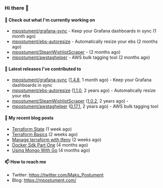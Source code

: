 ### Hi there 👋

#### 👷 Check out what I'm currently working on

- [mpostument/grafana-sync](https://github.com/mpostument/grafana-sync) - Keep your Grafana dashboards in sync (1 month ago)
- [mpostument/ebs-autoresize](https://github.com/mpostument/ebs-autoresize) - Automatically resize your ebs (2 months ago)
- [mpostument/SteamWishlistScraper](https://github.com/mpostument/SteamWishlistScraper) -  (2 months ago)
- [mpostument/awstaghelper](https://github.com/mpostument/awstaghelper) - AWS bulk tagging tool (2 months ago)

#### 🔭 Latest releases I've contributed to

- [mpostument/grafana-sync](https://github.com/mpostument/grafana-sync) ([1.4.8](https://github.com/mpostument/grafana-sync/releases/tag/1.4.8), 1 month ago) - Keep your Grafana dashboards in sync
- [mpostument/ebs-autoresize](https://github.com/mpostument/ebs-autoresize) ([1.1.0](https://github.com/mpostument/ebs-autoresize/releases/tag/1.1.0), 2 years ago) - Automatically resize your ebs
- [mpostument/SteamWishlistScraper](https://github.com/mpostument/SteamWishlistScraper) ([1.0.2](https://github.com/mpostument/SteamWishlistScraper/releases/tag/1.0.2), 2 years ago) - 
- [mpostument/awstaghelper](https://github.com/mpostument/awstaghelper) ([0.17.1](https://github.com/mpostument/awstaghelper/releases/tag/0.17.1), 2 years ago) - AWS bulk tagging tool

#### 📜 My recent blog posts

- [Terraform State](https://mpostument.com/2022/07/31/terraform-state/) (1 week ago)
- [Terraform Basics](https://mpostument.com/2022/07/28/terraform-basics/) (2 weeks ago)
- [Manage terraform with tfenv](https://mpostument.com/2022/07/26/terraform-install/) (2 weeks ago)
- [Docker Sdk Part One](https://mpostument.com/2022/03/22/docker-sdk-part-one/) (4 months ago)
- [Using Mongo With Go](https://mpostument.com/2022/03/15/using-mongo-with-go/) (4 months ago)

#### 📫 How to reach me

- Twitter: https://twitter.com/Maks_Postument
- Blog: https://mpostument.com/
